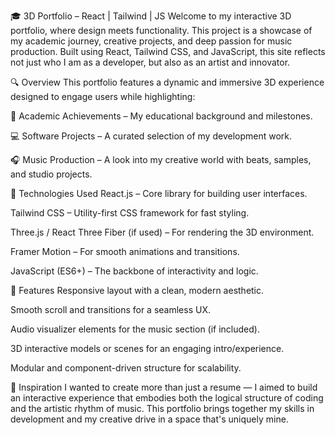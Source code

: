 🎓 3D Portfolio – React | Tailwind | JS
Welcome to my interactive 3D portfolio, where design meets functionality. This project is a showcase of my academic journey, creative projects, and deep passion for music production. Built using React, Tailwind CSS, and JavaScript, this site reflects not just who I am as a developer, but also as an artist and innovator.

🔍 Overview
This portfolio features a dynamic and immersive 3D experience designed to engage users while highlighting:

📘 Academic Achievements – My educational background and milestones.

💻 Software Projects – A curated selection of my development work.

🎧 Music Production – A look into my creative world with beats, samples, and studio projects.

🚀 Technologies Used
React.js – Core library for building user interfaces.

Tailwind CSS – Utility-first CSS framework for fast styling.

Three.js / React Three Fiber (if used) – For rendering the 3D environment.

Framer Motion – For smooth animations and transitions.

JavaScript (ES6+) – The backbone of interactivity and logic.

🎯 Features
Responsive layout with a clean, modern aesthetic.

Smooth scroll and transitions for a seamless UX.

Audio visualizer elements for the music section (if included).

3D interactive models or scenes for an engaging intro/experience.

Modular and component-driven structure for scalability.

🧠 Inspiration
I wanted to create more than just a resume — I aimed to build an interactive experience that embodies both the logical structure of coding and the artistic rhythm of music. This portfolio brings together my skills in development and my creative drive in a space that's uniquely mine.